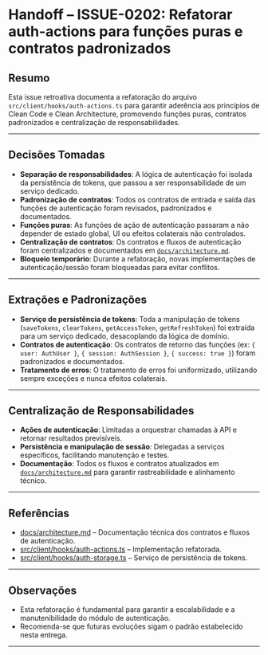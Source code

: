# Handoff – ISSUE-0202: Refatorar auth-actions para funções puras e contratos padronizados

## Resumo

Esta issue retroativa documenta a refatoração do arquivo `src/client/hooks/auth-actions.ts` para garantir aderência aos princípios de Clean Code e Clean Architecture, promovendo funções puras, contratos padronizados e centralização de responsabilidades.

---

## Decisões Tomadas

- **Separação de responsabilidades**: A lógica de autenticação foi isolada da persistência de tokens, que passou a ser responsabilidade de um serviço dedicado.
- **Padronização de contratos**: Todos os contratos de entrada e saída das funções de autenticação foram revisados, padronizados e documentados.
- **Funções puras**: As funções de ação de autenticação passaram a não depender de estado global, UI ou efeitos colaterais não controlados.
- **Centralização de contratos**: Os contratos e fluxos de autenticação foram centralizados e documentados em [`docs/architecture.md`](../../../docs/architecture.md).
- **Bloqueio temporário**: Durante a refatoração, novas implementações de autenticação/sessão foram bloqueadas para evitar conflitos.

---

## Extrações e Padronizações

- **Serviço de persistência de tokens**: Toda a manipulação de tokens (`saveTokens`, `clearTokens`, `getAccessToken`, `getRefreshToken`) foi extraída para um serviço dedicado, desacoplando da lógica de domínio.
- **Contratos de autenticação**: Os contratos de retorno das funções (ex: `{ user: AuthUser }`, `{ session: AuthSession }`, `{ success: true }`) foram padronizados e documentados.
- **Tratamento de erros**: O tratamento de erros foi uniformizado, utilizando sempre exceções e nunca efeitos colaterais.

---

## Centralização de Responsabilidades

- **Ações de autenticação**: Limitadas a orquestrar chamadas à API e retornar resultados previsíveis.
- **Persistência e manipulação de sessão**: Delegadas a serviços específicos, facilitando manutenção e testes.
- **Documentação**: Todos os fluxos e contratos atualizados em [`docs/architecture.md`](../../../docs/architecture.md) para garantir rastreabilidade e alinhamento técnico.

---

## Referências

- [docs/architecture.md](../../../docs/architecture.md) – Documentação técnica dos contratos e fluxos de autenticação.
- [src/client/hooks/auth-actions.ts](../../../src/client/hooks/auth-actions.ts) – Implementação refatorada.
- [src/client/hooks/auth-storage.ts](../../../src/client/hooks/auth-storage.ts) – Serviço de persistência de tokens.

---

## Observações

- Esta refatoração é fundamental para garantir a escalabilidade e a manutenibilidade do módulo de autenticação.
- Recomenda-se que futuras evoluções sigam o padrão estabelecido nesta entrega.

---